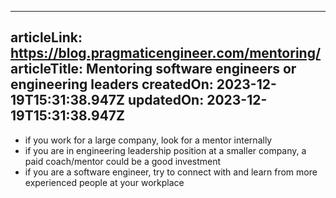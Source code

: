 -----------------------
articleLink: https://blog.pragmaticengineer.com/mentoring/
articleTitle: Mentoring software engineers or engineering leaders
createdOn: 2023-12-19T15:31:38.947Z
updatedOn: 2023-12-19T15:31:38.947Z
-----------------------

- if you work for a large company, look for a mentor internally
- if you are in engineering leadership position at a smaller company, a paid coach/mentor could be a good investment
- if you are a software engineer, try to connect with and learn from more experienced people at your workplace